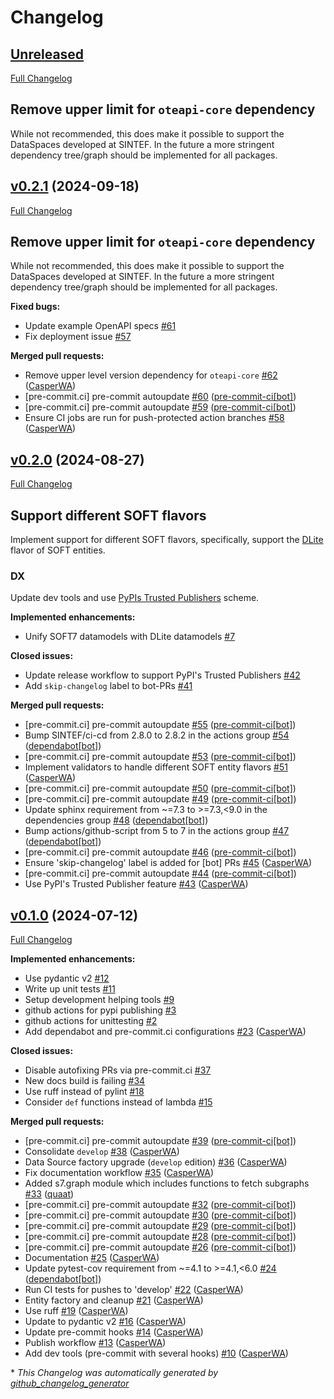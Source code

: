# Changelog

## [Unreleased](https://github.com/SINTEF/soft7/tree/HEAD)

[Full Changelog](https://github.com/SINTEF/soft7/compare/v0.2.1...HEAD)

## Remove upper limit for `oteapi-core` dependency

While not recommended, this does make it possible to support the DataSpaces developed at SINTEF.
In the future a more stringent dependency tree/graph should be implemented for all packages.

## [v0.2.1](https://github.com/SINTEF/soft7/tree/v0.2.1) (2024-09-18)

[Full Changelog](https://github.com/SINTEF/soft7/compare/v0.2.0...v0.2.1)

## Remove upper limit for `oteapi-core` dependency

While not recommended, this does make it possible to support the DataSpaces developed at SINTEF.
In the future a more stringent dependency tree/graph should be implemented for all packages.

**Fixed bugs:**

- Update example OpenAPI specs [\#61](https://github.com/SINTEF/soft7/issues/61)
- Fix deployment issue [\#57](https://github.com/SINTEF/soft7/issues/57)

**Merged pull requests:**

- Remove upper level version dependency for `oteapi-core` [\#62](https://github.com/SINTEF/soft7/pull/62) ([CasperWA](https://github.com/CasperWA))
- \[pre-commit.ci\] pre-commit autoupdate [\#60](https://github.com/SINTEF/soft7/pull/60) ([pre-commit-ci[bot]](https://github.com/apps/pre-commit-ci))
- \[pre-commit.ci\] pre-commit autoupdate [\#59](https://github.com/SINTEF/soft7/pull/59) ([pre-commit-ci[bot]](https://github.com/apps/pre-commit-ci))
- Ensure CI jobs are run for push-protected action branches [\#58](https://github.com/SINTEF/soft7/pull/58) ([CasperWA](https://github.com/CasperWA))

## [v0.2.0](https://github.com/SINTEF/soft7/tree/v0.2.0) (2024-08-27)

[Full Changelog](https://github.com/SINTEF/soft7/compare/v0.1.0...v0.2.0)

## Support different SOFT flavors

Implement support for different SOFT flavors, specifically, support the [DLite](https://github.com/SINTEF/dlite) flavor of SOFT entities.

### DX

Update dev tools and use [PyPIs Trusted Publishers](https://docs.pypi.org/trusted-publishers/) scheme.

**Implemented enhancements:**

- Unify SOFT7 datamodels with DLite datamodels [\#7](https://github.com/SINTEF/soft7/issues/7)

**Closed issues:**

- Update release workflow to support PyPI's Trusted Publishers [\#42](https://github.com/SINTEF/soft7/issues/42)
- Add `skip-changelog` label to bot-PRs [\#41](https://github.com/SINTEF/soft7/issues/41)

**Merged pull requests:**

- \[pre-commit.ci\] pre-commit autoupdate [\#55](https://github.com/SINTEF/soft7/pull/55) ([pre-commit-ci[bot]](https://github.com/apps/pre-commit-ci))
- Bump SINTEF/ci-cd from 2.8.0 to 2.8.2 in the actions group [\#54](https://github.com/SINTEF/soft7/pull/54) ([dependabot[bot]](https://github.com/apps/dependabot))
- \[pre-commit.ci\] pre-commit autoupdate [\#53](https://github.com/SINTEF/soft7/pull/53) ([pre-commit-ci[bot]](https://github.com/apps/pre-commit-ci))
- Implement validators to handle different SOFT entity flavors [\#51](https://github.com/SINTEF/soft7/pull/51) ([CasperWA](https://github.com/CasperWA))
- \[pre-commit.ci\] pre-commit autoupdate [\#50](https://github.com/SINTEF/soft7/pull/50) ([pre-commit-ci[bot]](https://github.com/apps/pre-commit-ci))
- \[pre-commit.ci\] pre-commit autoupdate [\#49](https://github.com/SINTEF/soft7/pull/49) ([pre-commit-ci[bot]](https://github.com/apps/pre-commit-ci))
- Update sphinx requirement from ~=7.3 to \>=7.3,\<9.0 in the dependencies group [\#48](https://github.com/SINTEF/soft7/pull/48) ([dependabot[bot]](https://github.com/apps/dependabot))
- Bump actions/github-script from 5 to 7 in the actions group [\#47](https://github.com/SINTEF/soft7/pull/47) ([dependabot[bot]](https://github.com/apps/dependabot))
- \[pre-commit.ci\] pre-commit autoupdate [\#46](https://github.com/SINTEF/soft7/pull/46) ([pre-commit-ci[bot]](https://github.com/apps/pre-commit-ci))
- Ensure 'skip-changelog' label is added for \[bot\] PRs [\#45](https://github.com/SINTEF/soft7/pull/45) ([CasperWA](https://github.com/CasperWA))
- \[pre-commit.ci\] pre-commit autoupdate [\#44](https://github.com/SINTEF/soft7/pull/44) ([pre-commit-ci[bot]](https://github.com/apps/pre-commit-ci))
- Use PyPI's Trusted Publisher feature [\#43](https://github.com/SINTEF/soft7/pull/43) ([CasperWA](https://github.com/CasperWA))

## [v0.1.0](https://github.com/SINTEF/soft7/tree/v0.1.0) (2024-07-12)

[Full Changelog](https://github.com/SINTEF/soft7/compare/2ffa953762f8a6a2766ffb7946afadadbb0a687b...v0.1.0)

**Implemented enhancements:**

- Use pydantic v2 [\#12](https://github.com/SINTEF/soft7/issues/12)
- Write up unit tests [\#11](https://github.com/SINTEF/soft7/issues/11)
- Setup development helping tools [\#9](https://github.com/SINTEF/soft7/issues/9)
- github actions for pypi publishing [\#3](https://github.com/SINTEF/soft7/issues/3)
- github actions for unittesting [\#2](https://github.com/SINTEF/soft7/issues/2)
- Add dependabot and pre-commit.ci configurations [\#23](https://github.com/SINTEF/soft7/pull/23) ([CasperWA](https://github.com/CasperWA))

**Closed issues:**

- Disable autofixing PRs via pre-commit.ci [\#37](https://github.com/SINTEF/soft7/issues/37)
- New docs build is failing [\#34](https://github.com/SINTEF/soft7/issues/34)
- Use ruff instead of pylint [\#18](https://github.com/SINTEF/soft7/issues/18)
- Consider `def` functions instead of lambda [\#15](https://github.com/SINTEF/soft7/issues/15)

**Merged pull requests:**

- \[pre-commit.ci\] pre-commit autoupdate [\#39](https://github.com/SINTEF/soft7/pull/39) ([pre-commit-ci[bot]](https://github.com/apps/pre-commit-ci))
- Consolidate `develop` [\#38](https://github.com/SINTEF/soft7/pull/38) ([CasperWA](https://github.com/CasperWA))
- Data Source factory upgrade \(`develop` edition\) [\#36](https://github.com/SINTEF/soft7/pull/36) ([CasperWA](https://github.com/CasperWA))
- Fix documentation workflow [\#35](https://github.com/SINTEF/soft7/pull/35) ([CasperWA](https://github.com/CasperWA))
- Added s7.graph module which includes functions to fetch subgraphs [\#33](https://github.com/SINTEF/soft7/pull/33) ([quaat](https://github.com/quaat))
- \[pre-commit.ci\] pre-commit autoupdate [\#32](https://github.com/SINTEF/soft7/pull/32) ([pre-commit-ci[bot]](https://github.com/apps/pre-commit-ci))
- \[pre-commit.ci\] pre-commit autoupdate [\#30](https://github.com/SINTEF/soft7/pull/30) ([pre-commit-ci[bot]](https://github.com/apps/pre-commit-ci))
- \[pre-commit.ci\] pre-commit autoupdate [\#29](https://github.com/SINTEF/soft7/pull/29) ([pre-commit-ci[bot]](https://github.com/apps/pre-commit-ci))
- \[pre-commit.ci\] pre-commit autoupdate [\#28](https://github.com/SINTEF/soft7/pull/28) ([pre-commit-ci[bot]](https://github.com/apps/pre-commit-ci))
- \[pre-commit.ci\] pre-commit autoupdate [\#26](https://github.com/SINTEF/soft7/pull/26) ([pre-commit-ci[bot]](https://github.com/apps/pre-commit-ci))
- Documentation [\#25](https://github.com/SINTEF/soft7/pull/25) ([CasperWA](https://github.com/CasperWA))
- Update pytest-cov requirement from ~=4.1 to \>=4.1,\<6.0 [\#24](https://github.com/SINTEF/soft7/pull/24) ([dependabot[bot]](https://github.com/apps/dependabot))
- Run CI tests for pushes to 'develop' [\#22](https://github.com/SINTEF/soft7/pull/22) ([CasperWA](https://github.com/CasperWA))
- Entity factory and cleanup [\#21](https://github.com/SINTEF/soft7/pull/21) ([CasperWA](https://github.com/CasperWA))
- Use ruff [\#19](https://github.com/SINTEF/soft7/pull/19) ([CasperWA](https://github.com/CasperWA))
- Update to pydantic v2 [\#16](https://github.com/SINTEF/soft7/pull/16) ([CasperWA](https://github.com/CasperWA))
- Update pre-commit hooks [\#14](https://github.com/SINTEF/soft7/pull/14) ([CasperWA](https://github.com/CasperWA))
- Publish workflow [\#13](https://github.com/SINTEF/soft7/pull/13) ([CasperWA](https://github.com/CasperWA))
- Add dev tools \(pre-commit with several hooks\) [\#10](https://github.com/SINTEF/soft7/pull/10) ([CasperWA](https://github.com/CasperWA))



\* *This Changelog was automatically generated by [github_changelog_generator](https://github.com/github-changelog-generator/github-changelog-generator)*
